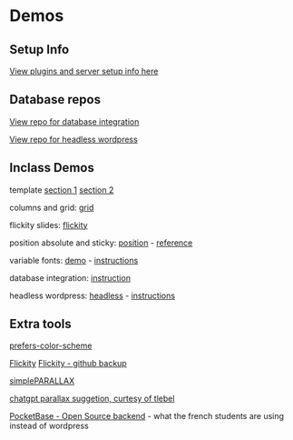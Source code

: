 # Demos

## Setup Info

[View plugins and server setup info here](notes/micromedia-server-setup.md)

## Database repos

[View repo for database integration](https://github.com/ngyvc/582-database-integration)

[View repo for headless wordpress](https://github.com/ngyvc/headless-wordpress/)

## Inclass Demos

template [section 1](template-demo-s1.html) [section 2](template-demo-s2.html)

columns and grid: [grid](grid-demo.html)

flickity slides: [flickity](flickity.html)

position absolute and sticky: [position](position.html) -
[reference](https://developer.mozilla.org/en-US/docs/Web/CSS/position)

variable fonts: [demo](variable-fonts.html) -
[instructions](https://developer.mozilla.org/en-US/docs/Web/CSS/CSS_fonts/Variable_fonts_guide)

database integration: [instruction](https://github.com/ngyvc/582-database-integration)

headless wordpress: [headless](headless.html) -
[instructions](https://github.com/ngyvc/headless-wordpress)

## Extra tools

[prefers-color-scheme](https://developer.mozilla.org/en-US/docs/Web/CSS/@media/prefers-color-scheme)

[Flickity](https://flickity.metafizzy.co/)
[Flickity - github backup](https://github.com/metafizzy/flickity)

[simplePARALLAX](https://simpleparallax.com/)

[chatgpt parallax suggetion, curtesy of tlebel](https://chat.openai.com/share/b7705ad1-59f5-4793-9b89-0807b238af72?fbclid=IwAR1Urrr2pHppoxVy9Gvd-h-LUiKUf3JZMfe1sEQdEIPckXKhuQWCOoCUyRE)

[PocketBase - Open Source backend](https://pocketbase.io/) - what the french students are using instead of wordpress
